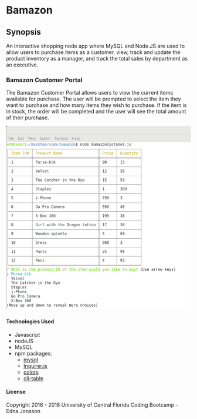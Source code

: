 # Bamazon

## Synopsis

An interactive shopping node app where MySQL and Node.JS are used to allow users to purchase items as a customer, view, track and update the product inventory as a manager, and track the total sales by department as an executive.

### Bamazon Customer Portal

The Bamazon Customer Portal allows users to view the current items available for purchase.  The user will be prompted to select the item they want to purchase and how many items they wish to purchase.  If the item is in stock, the order will be completed and the user will see the total amount of their purchase.

![Customer Portal](img/customer.png)

#### Technologies Used

* Javascript
* nodeJS
* MySQL
* npm packages:
  * [mysql](https://www.npmjs.com/package/mysql)
  * [Inquirer.js](https://www.npmjs.com/package/inquirer)
  * [colors](https://www.npmjs.com/package/colors)
  * [cli-table](https://www.npmjs.com/package/cli-table)

#### License

Copyright 2016 - 2018 University of Central Florida Coding Bootcamp - Edna Jonsson